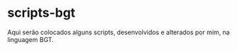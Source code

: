 # scripts-bgt
Aqui serão colocados alguns scripts, desenvolvidos e alterados por mim, na linguagem BGT.
